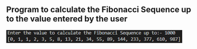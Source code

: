 ## Program to calculate the Fibonacci Sequence up to the value entered by the user
![alt text](https://github.com/thanosiv/python-projects/blob/main/Fibonacci-Sequence/fibonacciseq.png "Fibonacci Sequence")
